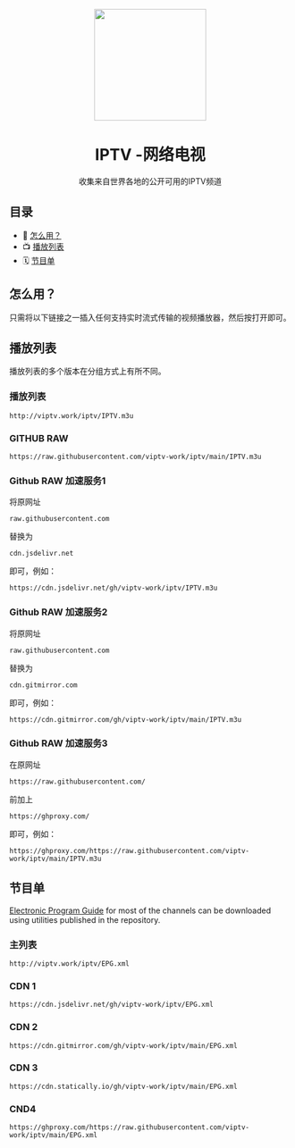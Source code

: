 <p align="center"><img src="https://vodtv.gitee.io/img/iptv/logo.png" height="200">
</p>
<h1 align="center">
  IPTV -网络电视
</h1>
<p align="center">收集来自世界各地的公开可用的IPTV频道</p>

## 目录

- 🚀 [怎么用？](#怎么用)
- 📺 [播放列表](#播放列表)
- 🗓 [节目单](#节目单)

## 怎么用？

只需将以下链接之一插入任何支持实时流式传输的视频播放器，然后按打开即可。

## 播放列表

播放列表的多个版本在分组方式上有所不同。

### 播放列表
```
http://viptv.work/iptv/IPTV.m3u
```
### GITHUB RAW

```
https://raw.githubusercontent.com/viptv-work/iptv/main/IPTV.m3u
```
###  Github RAW 加速服务1

将原网址
```
raw.githubusercontent.com
```
替换为
```
cdn.jsdelivr.net
```
即可，例如：
```
https://cdn.jsdelivr.net/gh/viptv-work/iptv/IPTV.m3u
```
### Github RAW 加速服务2
将原网址
```
raw.githubusercontent.com
```
替换为
```
cdn.gitmirror.com
```
即可，例如：
```
https://cdn.gitmirror.com/gh/viptv-work/iptv/main/IPTV.m3u
```
### Github RAW 加速服务3
在原网址
```
https://raw.githubusercontent.com/
```
前加上
```
https://ghproxy.com/
```
即可，例如：
```
https://ghproxy.com/https://raw.githubusercontent.com/viptv-work/iptv/main/IPTV.m3u
```
## 节目单

[Electronic Program Guide](https://en.wikipedia.org/wiki/Electronic_program_guide) for most of the channels can be downloaded using utilities published in the  repository.

### 主列表
```
http://viptv.work/iptv/EPG.xml
```
### CDN 1
```
https://cdn.jsdelivr.net/gh/viptv-work/iptv/EPG.xml
```
### CDN 2
```
https://cdn.gitmirror.com/gh/viptv-work/iptv/main/EPG.xml
```
### CDN 3
```
https://cdn.statically.io/gh/viptv-work/iptv/main/EPG.xml
```
### CND4
```
https://ghproxy.com/https://raw.githubusercontent.com/viptv-work/iptv/main/EPG.xml
```


